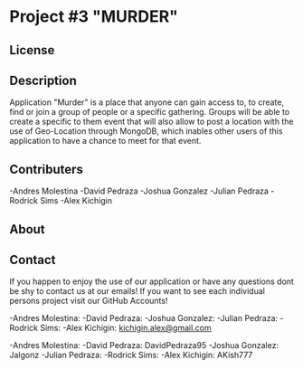 # Project #3 "MURDER"

## License

## Description
Application "Murder" is a place that anyone can gain access to, to create, find or join a group of people or a specific gathering. Groups will be able to create a specific to them event that will also allow to post a location with the use of Geo-Location through MongoDB, which inables other users of this application to have a chance to meet for that event. 

## Contributers
-Andres Molestina
-David Pedraza
-Joshua Gonzalez
-Julian Pedraza
-Rodrick Sims
-Alex Kichigin

## About

## Contact
If you happen to enjoy the use of our application or have any questions dont be shy to contact us at our emails! If you want to see each individual persons project visit our GitHub Accounts!

-Andres Molestina:
-David Pedraza:
-Joshua Gonzalez:
-Julian Pedraza:
-Rodrick Sims:
-Alex Kichigin: kichigin.alex@gmail.com

-Andres Molestina:
-David Pedraza: DavidPedraza95
-Joshua Gonzalez: Jalgonz
-Julian Pedraza:
-Rodrick Sims:
-Alex Kichigin: AKish777
